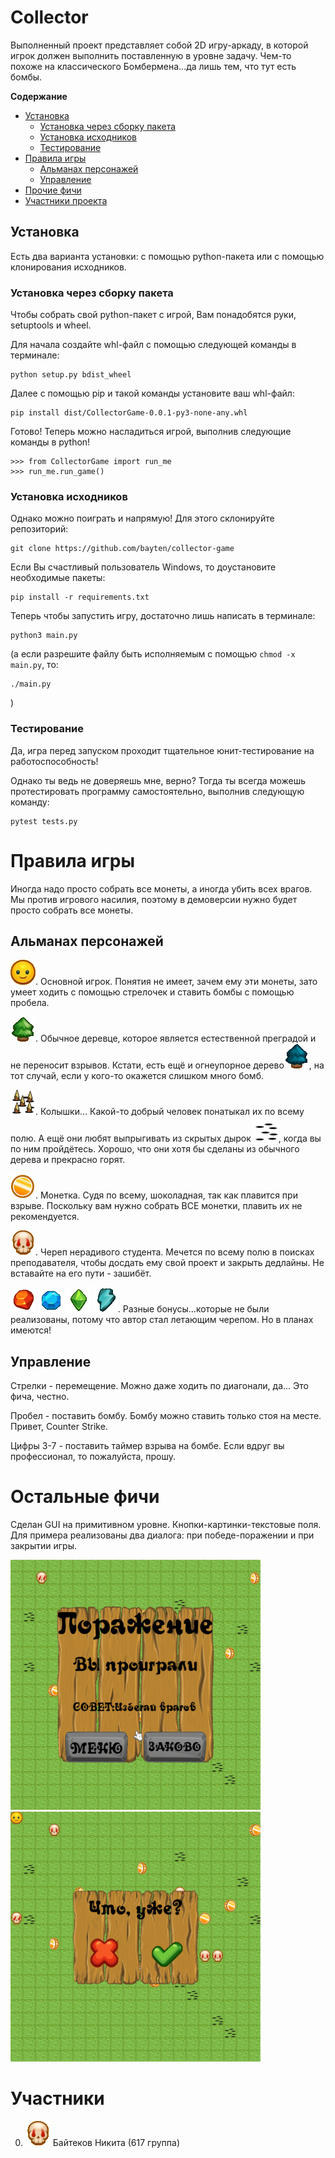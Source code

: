 # Collector
Выполненный проект представляет собой 2D игру-аркаду, в которой игрок должен выполнить поставленную в уровне задачу.
Чем-то похоже на классического Бомбермена...да лишь тем, что тут есть бомбы.

**Содержание**
- [Установка](#setting)
  - [Установка через сборку пакета](#package)
  - [Установка исходников](#clone)
  - [Тестирование](#testing)
- [Правила игры](#game_rules)
  - [Альманах персонажей](#almanac)
  - [Управление](#controls)
- [Прочие фичи](#other_features)
- [Участники проекта](#credits)


## Установка <a name="setting"></a>
Есть два варианта установки: с помощью python-пакета или с помощью клонирования исходников.
### Установка через сборку пакета <a name="package"></a>

Чтобы собрать свой python-пакет с игрой, Вам понадобятся руки, setuptools и wheel.

Для начала создайте whl-файл с помощью следующей команды в терминале:

```
python setup.py bdist_wheel
```

Далее с помощью pip и такой команды установите ваш whl-файл:
```
pip install dist/CollectorGame-0.0.1-py3-none-any.whl
```
Готово! Теперь можно насладиться игрой, выполнив следующие команды в python!

```
>>> from CollectorGame import run_me
>>> run_me.run_game()
```

### Установка исходников <a name="clone"></a>
Однако можно поиграть и напрямую! Для этого склонируйте репозиторий:
```
git clone https://github.com/bayten/collector-game
```

Если Вы счастливый пользователь Windows, то доустановите необходимые пакеты:
```
pip install -r requirements.txt
```

Теперь чтобы запустить игру, достаточно лишь написать в терминале:
```
python3 main.py
```
(а если разрешите файлу быть исполняемым с помощью ```chmod -x main.py```, то: 
```
./main.py
```
)
### Тестирование <a name="testing"></a>
Да, игра перед запуском проходит тщательное юнит-тестирование на работоспособность!

Однако ты ведь не доверяешь мне, верно? Тогда ты всегда можешь протестировать программу 
самостоятельно, выполнив следующую команду:
```
pytest tests.py
```

# Правила игры <a name="game_rules"></a>
Иногда надо просто собрать все монеты, а иногда убить всех врагов. 
Мы против игрового насилия, поэтому в демоверсии нужно будет просто собрать все монеты.  

## Альманах персонажей <a name="almanac"></a>
![Игрок](CollectorGame/images/man0.png). Основной игрок. Понятия не имеет, зачем ему эти монеты, 
зато умеет ходить с помощью стрелочек и ставить бомбы с помощью пробела.

![Дерево](CollectorGame/images/wall.png). Обычное деревце, которое является естественной преградой и не переносит взрывов. 
Кстати, есть ещё и огнеупорное дерево![Супер-дерево](CollectorGame/images/swall.png), на тот случай, если у кого-то окажется слишком много бомб.

![Колья](CollectorGame/images/spikes.png). Колышки... Какой-то добрый человек понатыкал их по всему полю.
А ещё они любят выпрыгивать из скрытых дырок ![Скрытые колья](CollectorGame/images/dspikes.png), когда вы по ним пройдётесь. Хорошо, что они хотя бы сделаны из обычного дерева и прекрасно горят.

![Монетка](CollectorGame/images/money0.png). Монетка. Судя по всему, шоколадная, так как плавится при взрыве. Поскольку вам нужно собрать ВСЕ монетки,  плавить их не рекомендуется.

![Враг](CollectorGame/images/enemy1.png). Череп нерадивого студента. Мечется по всему полю в поисках преподавателя, чтобы досдать ему свой проект и закрыть дедлайны. Не вставайте на его пути - зашибёт.

![Огнебонус](CollectorGame/images/fbonus0.png)
![Ледобонус](CollectorGame/images/ibonus0.png)
![Кристалобонус](CollectorGame/images/cbonus0.png)
![Электробонус](CollectorGame/images/lbonus0.png). Разные бонусы...которые не были реализованы, потому что автор стал летающим черепом. Но в планах имеются!

## Управление <a name="controls"></a>
Стрелки - перемещение. Можно даже ходить по диагонали, да... Это фича, честно.

Пробел - поставить бомбу. Бомбу можно ставить только стоя на месте. Привет, Counter Strike.

Цифры 3-7 - поставить таймер взрыва на бомбе. Если вдруг вы профессионал, то пожалуйста, прошу.

# Остальные фичи<a name="other_features">
Сделан GUI на примитивном уровне. Кнопки-картинки-текстовые поля. Для примера реализованы два диалога: при победе-поражении и при закрытии игры.

![Поражение](CollectorGame/images/ui0.png)![Закрытие игры](CollectorGame/images/ui1.png)



# Участники<a name="credits"></a>
0. ![Нерадивый студент](CollectorGame/images/enemy1.png) Байтеков Никита (617 группа)
